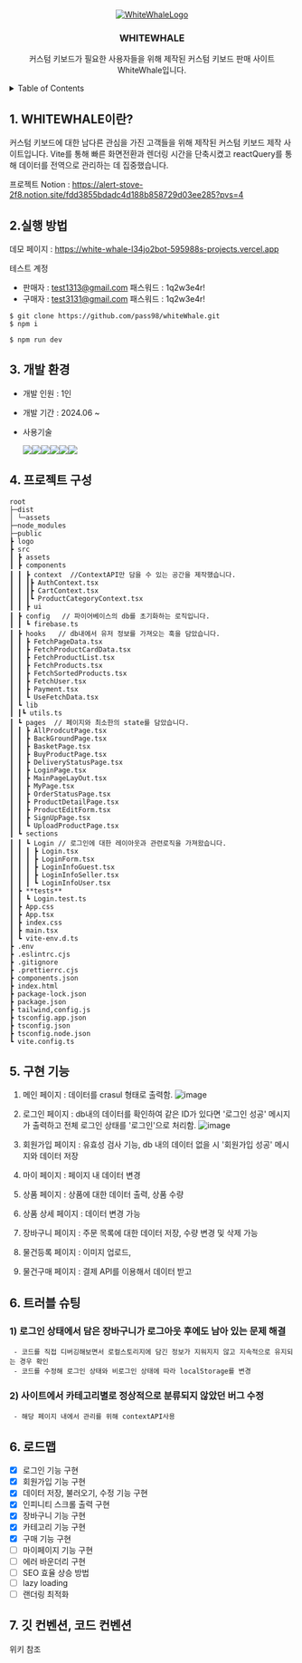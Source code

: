 <a id="readme-top"></a>

<!--
*** Thanks for checking out the Best-README-Template. If you have a suggestion
*** that would make this better, please fork the repo and create a pull request
*** or simply open an issue with the tag "enhancement".
*** Don't forget to give the project a star!
*** Thanks again! Now go create something AMAZING! :D
-->

<!-- PROJECT SHIELDS -->
<!--
*** I'm using markdown "reference style" links for readability.
*** Reference links are enclosed in brackets [ ] instead of parentheses ( ).
*** See the bottom of this document for the declaration of the reference variables
*** for contributors-url, forks-url, etc. This is an optional, concise syntax you may use.
*** https://www.markdownguide.org/basic-syntax/#reference-style-links
-->

<!-- PROJECT LOGO -->
<br />
<div align="center">
  <a href="https://github.com/othneildrew/Best-README-Template">
    <img src="https://github.com/user-attachments/assets/eb8b9051-03c5-425c-aa96-d59f842f3619" alt='WhiteWhaleLogo'>
 <WHiteWhale></WHiteWhale>
  </a>

  <h3 align="center">WHITEWHALE</h3>

  <p align="center">
    커스텀 키보드가 필요한 사용자들을 위해 제작된 커스텀 키보드 판매 사이트 WhiteWhale입니다.
  </p>
</div>

<!-- TABLE OF CONTENTS -->
<details>
  <summary>Table of Contents</summary>
  <ol>
    <li>
      <a href="#about-the-project">WHITEWAHLE이란? </a>
    </li>
    <li>
      <a href="#getting-started">실행 조건</a>
      <ul>
        <li><a href="#prerequisites">사용방법</a></li>
        <li><a href="#installation">Installation</a></li>
      </ul>
    </li>
    <li><a href="#usage">개발기술</a></li>
    <li><a href="#roadmap">프로젝트 구성</a></li>
    <li><a href="#contributing">핵심기능</a></li>
    <li><a href="#license">페이지별 기능</a></li>
    <li><a href="#contact">트러블 슈팅</a></li>
    <li><a href="#acknowledgments">개선목표</a></li>
    <li><a href="#acknowledgments">프로젝트 후기</a></li>
  </ol>
</details>

## 1. WHITEWHALE이란?

커스텀 키보드에 대한 남다른 관심을 가진 고객들을 위해 제작된 커스텀 키보드 제작 사이트입니다. Vite를 통해 빠른 화면전환과 렌더링 시간을 단축시켰고 reactQuery를 통해 데이터를 전역으로 관리하는 데 집중했습니다.

프로젝트 Notion : https://alert-stove-2f8.notion.site/fdd3855bdadc4d188b858729d03ee285?pvs=4

## 2.실행 방법

데모 페이지 : https://white-whale-l34jo2bot-595988s-projects.vercel.app

테스트 계정

- 판매자 : test1313@gmail.com 패스워드 : 1q2w3e4r!
- 구매자 : test3131@gmail.com 패스워드 : 1q2w3e4r!

```
$ git clone https://github.com/pass98/whiteWhale.git
$ npm i
```

```
$ npm run dev
```

## 3. 개발 환경

- 개발 인원 : 1인
- 개발 기간 : 2024.06 ~
- 사용기술

  <img src="https://img.shields.io/badge/React-61DAFB?style=for-the-badge&logo=React&logoColor=white"><img src="https://img.shields.io/badge/TypeScript-3178C6?style=for-the-badge&logo=TypeScript&logoColor=white"><img src="https://img.shields.io/badge/Vite-646CFF?style=for-the-badge&logo=Vite&logoColor=white"><img src="https://img.shields.io/badge/Tailwind CSS-06B6D4?style=for-the-badge&logo=Tailwind CSS&logoColor=white"><img src="https://img.shields.io/badge/ReactQuery-FF4154?style=for-the-badge&logo=react-query&logoColor=white"><img src="https://img.shields.io/badge/FireBase-DD2C00?style=for-the-badge&logo=FireBase&logoColor=white">

## 4. 프로젝트 구성

```
root
├─dist
│ └─assets
├─node_modules
├─public
┣ logo
┣ src
┃ ┣ assets
┃ ┣ components
┃ ┃ ┣ context  //ContextAPI만 담을 수 있는 공간을 제작했습니다.
┃ ┃ ┃┣ AuthContext.tsx
┃ ┃ ┃┣ CartContext.tsx
┃ ┃ ┃┗ ProductCategoryContext.tsx
┃ ┃ ┣ ui
┃ ┣ config   // 파이어베이스의 db를 초기화하는 로직입니다.
┃ ┃ ┗ firebase.ts
┃ ┣ hooks   // db내에서 유저 정보를 가져오는 훅을 담았습니다.
┃ ┃ ┣ FetchPageData.tsx
┃ ┃ ┣ FetchProductCardData.tsx
┃ ┃ ┣ FetchProductList.tsx
┃ ┃ ┣ FetchProducts.tsx
┃ ┃ ┣ FetchSortedProducts.tsx
┃ ┃ ┣ FetchUser.tsx
┃ ┃ ┣ Payment.tsx
┃ ┃ ┗ UseFetchData.tsx
┃ ┗ lib
┃ ┃┗ utils.ts
┃ ┗ pages  // 페이지와 최소한의 state를 담았습니다.
┃ ┃ ┣ AllProdcutPage.tsx
┃ ┃ ┣ BackGroundPage.tsx
┃ ┃ ┣ BasketPage.tsx
┃ ┃ ┣ BuyProductPage.tsx
┃ ┃ ┣ DeliveryStatusPage.tsx
┃ ┃ ┣ LoginPage.tsx
┃ ┃ ┣ MainPageLayOut.tsx
┃ ┃ ┣ MyPage.tsx
┃ ┃ ┣ OrderStatusPage.tsx
┃ ┃ ┣ ProductDetailPage.tsx
┃ ┃ ┣ ProductEditForm.tsx
┃ ┃ ┣ SignUpPage.tsx
┃ ┃ ┗ UploadProductPage.tsx
┃ ┗ sections
┃ ┃ ┗ Login // 로그인에 대한 레이아웃과 관련로직을 가져왔습니다.
┃ ┃ ┃ ┣ Login.tsx
┃ ┃ ┃ ┣ LoginForm.tsx
┃ ┃ ┃ ┣ LoginInfoGuest.tsx
┃ ┃ ┃ ┣ LoginInfoSeller.tsx
┃ ┃ ┃ ┗ LoginInfoUser.tsx
┃ ┣ **tests**
┃ ┃ ┗ Login.test.ts
┃ ┣ App.css
┃ ┣ App.tsx
┃ ┣ index.css
┃ ┣ main.tsx
┃ ┗ vite-env.d.ts
┣ .env
┣ .eslintrc.cjs
┣ .gitignore
┣ .prettierrc.cjs
┣ components.json
┣ index.html
┣ package-lock.json
┣ package.json
┣ tailwind,config.js
┣ tsconfig.app.json
┣ tsconfig.json
┣ tsconfig.node.json
┗ vite.config.ts
```

## 5. 구현 기능

1. 메인 페이지 : 데이터를 crasul 형태로 출력함.
   ![image](https://github.com/user-attachments/assets/9c87db65-44e1-4d02-b9ca-c0d448de632a)
2. 로그인 페이지 : db내의 데이터를 확인하여 같은 ID가 있다면 '로그인 성공' 메시지가 출력하고 전체 로그인 상태를 '로그인'으로 처리함.
   ![image](https://github.com/user-attachments/assets/0124b59c-5b7e-418a-9a87-532202516a2c)

3. 회원가입 페이지 : 유효성 검사 기능, db 내의 데이터 없을 시 '회원가입 성공' 메시지와 데이터 저장
4. 마이 페이지 : 페이지 내 데이터 변경
5. 상품 페이지 : 상품에 대한 데이터 출력, 상품 수량
6. 상품 상세 페이지 : 데이터 변경 가능
7. 장바구니 페이지 : 주문 목록에 대한 데이터 저장, 수량 변경 및 삭제 가능
8. 물건등록 페이지 : 이미지 업로드,
9. 물건구매 페이지 : 결제 API를 이용해서 데이터 받고

## 6. 트러블 슈팅

### 1) 로그인 상태에서 담은 장바구니가 로그아웃 후에도 남아 있는 문제 해결

     - 코드를 직접 디버깅해보면서 로컬스토리지에 담긴 정보가 지워지지 않고 지속적으로 유지되는 경우 확인
     - 코드를 수정해 로그인 상태와 비로그인 상태에 따라 localStorage를 변경

### 2) 사이트에서 카테고리별로 정상적으로 분류되지 않았던 버그 수정

     - 해당 페이지 내에서 관리를 위해 contextAPI사용

## 6. 로드맵

- [x] 로그인 기능 구현
- [x] 회원가입 기능 구현
- [x] 데이터 저장, 불러오기, 수정 기능 구현
- [x] 인피니티 스크롤 출력 구현
- [x] 장바구니 기능 구현
- [x] 카테고리 기능 구현
- [x] 구매 기능 구현
- [ ] 마이페이지 기능 구현
- [ ] 에러 바운더리 구현
- [ ] SEO 효율 상승 방법
- [ ] lazy loading
- [ ] 랜더링 최적화

## 7. 깃 컨벤션, 코드 컨벤션

위키 참조
